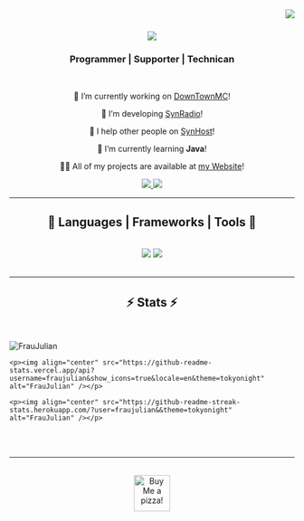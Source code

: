 <img align="right" src="https://visitor-badge.laobi.icu/badge?page_id=fraujulian.fraujulian" />

<h1 align="center">
    <img src="https://readme-typing-svg.herokuapp.com/?font=Righteous&size=35&center=true&vCenter=true&width=500&height=70&duration=6000&lines=Hi+there!+👋;+I'm+Julian+Lechner+|+FrauJulian;" />
</h1>

<h3 align="center">Programmer | Supporter | Technican</h3>

<br/>

<div align="center">
 
🔭 I’m currently working on [DownTownMC](https://DownTownMC.de/)!

👯 I’m developing [SynRadio](https://SynRadio.de/)!

🤝 I help other people on [SynHost](https://SynHost.de/)!

🌱 I’m currently learning **Java**!

👨‍💻 All of my projects are available at [my Website](https://FrauJulian.xyz/)!

 </div>
 
<div align="center"> 
  <a href="mailto:fraujulian@lechner.top">
    <img src="https://img.shields.io/badge/mail-333333?style=for-the-badge&logo=gmail&logoColor=red" />
  </a>
  <a href="https://salesp07.github.io" target="_blank">
     <img src="https://img.shields.io/badge/Portfolio-FF5722?style=for-the-badge&logo=todoist&logoColor=white" target="_blank" /> <!-- sqlite, safari, google-chrome are other good icon options -->
  </a>
</div>

 <hr/>
 
<h2 align="center">🧰 Languages | Frameworks | Tools 🧰</h2>
<br/>
<div align="center">
    <img src="https://skillicons.dev/icons?i=react,bootstrap,mui,html,css,vscode,github,figma,tailwind,git,r" />
    <img src="https://skillicons.dev/icons?i=nodejs,python,javascript,typescript,express,firebase,mongodb,c,java,nextjs,mysql,flask" /><br>
</div>

<br/>
<hr/>

<h2 align="center">⚡ Stats ⚡</h2>
<br>
    <p><img align="center" src="https://github-readme-stats.vercel.app/api/top-langs?username=fraujulian&show_icons=true&locale=en&layout=compact&theme=tokyonight" alt="FrauJulian" /></p>

    <p><img align="center" src="https://github-readme-stats.vercel.app/api?username=fraujulian&show_icons=true&locale=en&theme=tokyonight" alt="FrauJulian" /></p>

    <p><img align="center" src="https://github-readme-streak-stats.herokuapp.com/?user=fraujulian&&theme=tokyonight" alt="FrauJulian" /></p>

<br/><br/>

<hr/>

<br/>

<div align="center">
<a href='https://ko-fi.com/fraujulian' target='_blank'><img height='64' style='border:0px;height:64px;' src='https://storage.ko-fi.com/cdn/kofi1.png?v=3' border='0' alt='Buy Me a pizza!' /></a>
</div>

<br/>
